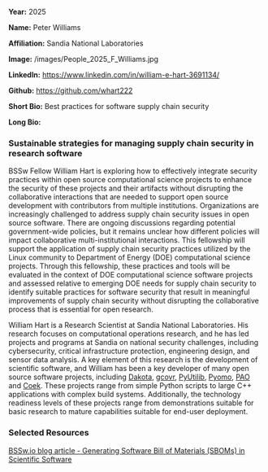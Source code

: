 **Year:** 2025

**Name:** Peter Williams

**Affiliation:** Sandia National Laboratories

**Image:** /images/People_2025_F_Williams.jpg

**LinkedIn:** https://www.linkedin.com/in/william-e-hart-3691134/

**Github:** https://github.com/whart222

**Short Bio:** Best practices for software supply chain security

**Long Bio:**
### Sustainable strategies for managing supply chain security in research software

BSSw Fellow William Hart is exploring how to effectively integrate security practices within open source computational science projects to enhance the security of these projects and their artifacts without disrupting the collaborative interactions that are needed to support open source development with contributors from multiple institutions. Organizations are increasingly challenged to address supply chain security issues in open source software. There are ongoing discussions regarding potential government-wide policies, but it remains unclear how different policies will impact collaborative multi-institutional interactions. This fellowship will support the application of supply chain security practices utilized by the Linux community to Department of Energy (DOE) computational science projects. Through this fellowship, these practices and tools will be evaluated in the context of DOE computational science software projects and assessed relative to emerging DOE needs for supply chain security to identify suitable practices for software security that result in meaningful improvements of supply chain security without disrupting the collaborative process that is essential for open research.

William Hart is a Research Scientist at Sandia National Laboratories. His research focuses on computational operations research, and he has led projects and programs at Sandia on national security challenges, including cybersecurity, critical infrastructure protection, engineering design, and sensor data analysis. A key element of this research is the development of scientific software, and William has been a key developer of many open source software projects, including [Dakota](https://dakota.sandia.gov/), [gcovr](https://gcovr.com), [PyUtilib](https://github.com/PyUtilib/pyutilib), [Pyomo](http://pyomo.org), [PAO](https://github.com/or-fusion/pao) and [Coek](https://github.com/sandialabs/coek). These projects range from simple Python scripts to large C++ applications with complex build systems. Additionally, the technology readiness levels of these projects range from demonstrations suitable for basic research to mature capabilities suitable for end-user deployment.

### Selected Resources
<a href="https://bssw.io/blog_posts/generating-software-bill-of-materials-sboms-in-scientific-software" class="link-row">BSSw.io blog article - Generating Software Bill of Materials (SBOMs) in Scientific Software</a>
